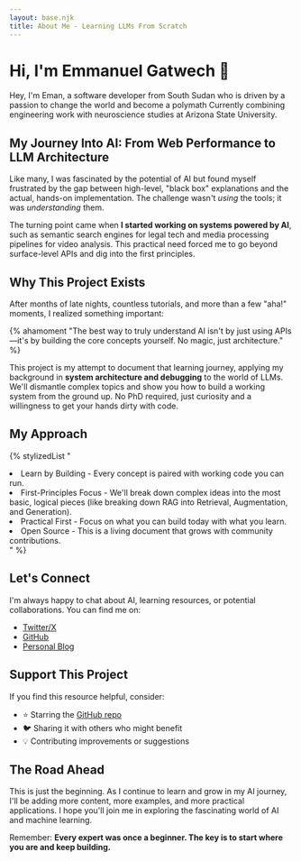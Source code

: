 ```yaml
---
layout: base.njk
title: About Me - Learning LLMs From Scratch
---
```


# Hi, I'm Emmanuel Gatwech 👋

Hey, I'm Eman, a software developer from South Sudan who is driven by a passion to change the world and become a polymath
Currently combining engineering work with neuroscience studies at Arizona State University.

## My Journey Into AI: From Web Performance to LLM Architecture

Like many, I was fascinated by the potential of AI but found myself frustrated by the gap between high-level, "black box" explanations and the actual, hands-on implementation. The challenge wasn't *using* the tools; it was *understanding* them.

The turning point came when **I started working on systems powered by AI**, such as semantic search engines for legal tech and media processing pipelines for video analysis. This practical need forced me to go beyond surface-level APIs and dig into the first principles.

## Why This Project Exists

After months of late nights, countless tutorials, and more than a few "aha!" moments, I realized something important:

{% ahamoment "The best way to truly understand AI isn't by just using APIs—it's by building the core concepts yourself. No magic, just architecture." %}

This project is my attempt to document that learning journey, applying my background in **system architecture and debugging** to the world of LLMs. We'll dismantle complex topics and show you how to build a working system from the ground up. No PhD required, just curiosity and a willingness to get your hands dirty with code.

## My Approach

{% stylizedList "
  <li>Learn by Building - Every concept is paired with working code you can run.</li>
  <li>First-Principles Focus - We'll break down complex ideas into the most basic, logical pieces (like breaking down RAG into Retrieval, Augmentation, and Generation).</li>
  <li>Practical First - Focus on what you can build today with what you learn.</li>
  <li>Open Source - This is a living document that grows with community contributions.</li>
  "
%}

## Let's Connect

I'm always happy to chat about AI, learning resources, or potential collaborations. You can find me on:

- [Twitter/X](https://twitter.com/junubiman)
- [GitHub](https://github.com/Emmanuel-Melon)
- [Personal Blog](https://emmanuelgatwech.is-a.dev)

## Support This Project

If you find this resource helpful, consider:

- ⭐ Starring the [GitHub repo](https://github.com/Emmanuel-Melon/learning-llms-from-scratch)
- 🐦 Sharing it with others who might benefit
- 💡 Contributing improvements or suggestions

## The Road Ahead

This is just the beginning. As I continue to learn and grow in my AI journey, I'll be adding more content, more examples, and more practical applications. I hope you'll join me in exploring the fascinating world of AI and machine learning.

Remember: **Every expert was once a beginner. The key is to start where you are and keep building.**